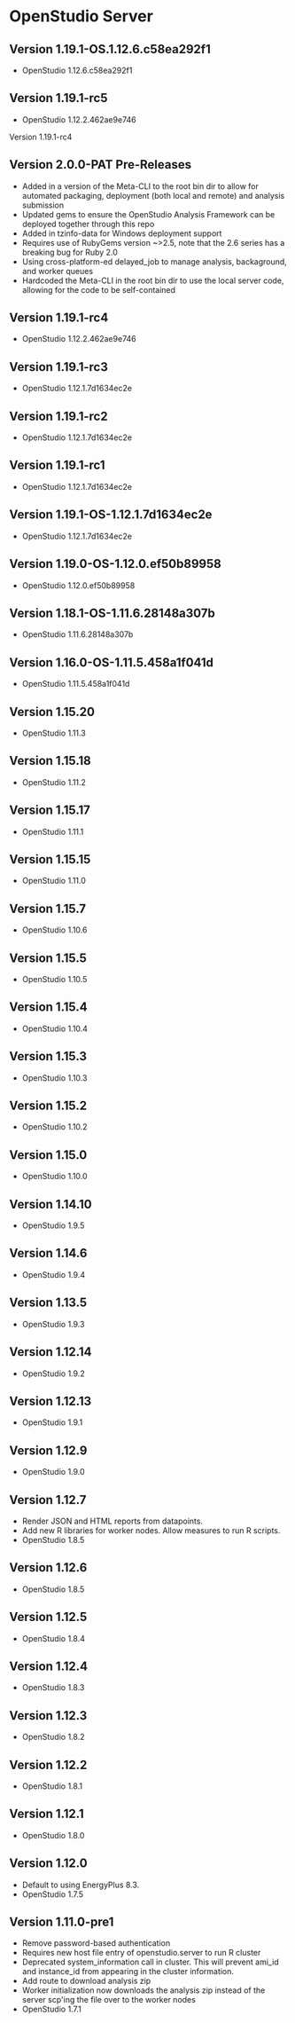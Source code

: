 OpenStudio Server
=================

Version 1.19.1-OS.1.12.6.c58ea292f1
-----------------------------------
* OpenStudio 1.12.6.c58ea292f1

Version 1.19.1-rc5
------------------
* OpenStudio 1.12.2.462ae9e746

Version 1.19.1-rc4

Version 2.0.0-PAT Pre-Releases
------------------------------
* Added in a version of the Meta-CLI to the root bin dir to allow for automated packaging, deployment (both local and remote) and analysis submission
* Updated gems to ensure the OpenStudio Analysis Framework can be deployed together through this repo
* Added in tzinfo-data for Windows deployment support
* Requires use of RubyGems version ~>2.5, note that the 2.6 series has a breaking bug for Ruby 2.0
* Using cross-platform-ed delayed_job to manage analysis, backaground, and worker queues
* Hardcoded the Meta-CLI in the root bin dir to use the local server code, allowing for the code to be self-contained

Version 1.19.1-rc4
------------------
* OpenStudio 1.12.2.462ae9e746

Version 1.19.1-rc3
--------------
* OpenStudio 1.12.1.7d1634ec2e

Version 1.19.1-rc2
--------------
* OpenStudio 1.12.1.7d1634ec2e

Version 1.19.1-rc1
--------------
* OpenStudio 1.12.1.7d1634ec2e

Version 1.19.1-OS-1.12.1.7d1634ec2e
--------------
* OpenStudio 1.12.1.7d1634ec2e

Version 1.19.0-OS-1.12.0.ef50b89958
--------------
* OpenStudio 1.12.0.ef50b89958

Version 1.18.1-OS-1.11.6.28148a307b
--------------
* OpenStudio 1.11.6.28148a307b

Version 1.16.0-OS-1.11.5.458a1f041d
--------------
* OpenStudio 1.11.5.458a1f041d

Version 1.15.20
--------------
* OpenStudio 1.11.3

Version 1.15.18
--------------
* OpenStudio 1.11.2

Version 1.15.17
--------------
* OpenStudio 1.11.1

Version 1.15.15
--------------
* OpenStudio 1.11.0

Version 1.15.7
--------------
* OpenStudio 1.10.6

Version 1.15.5
--------------
* OpenStudio 1.10.5

Version 1.15.4
--------------
* OpenStudio 1.10.4

Version 1.15.3
--------------
* OpenStudio 1.10.3

Version 1.15.2
--------------
* OpenStudio 1.10.2

Version 1.15.0
--------------
* OpenStudio 1.10.0

Version 1.14.10
--------------
* OpenStudio 1.9.5

Version 1.14.6
--------------
* OpenStudio 1.9.4

Version 1.13.5
--------------
* OpenStudio 1.9.3

Version 1.12.14
--------------
* OpenStudio 1.9.2

Version 1.12.13
--------------
* OpenStudio 1.9.1

Version 1.12.9
--------------
* OpenStudio 1.9.0

Version 1.12.7
--------------
* Render JSON and HTML reports from datapoints.
* Add new R libraries for worker nodes. Allow measures to run R scripts.
* OpenStudio 1.8.5

Version 1.12.6
--------------
* OpenStudio 1.8.5

Version 1.12.5
--------------
* OpenStudio 1.8.4

Version 1.12.4
--------------
* OpenStudio 1.8.3

Version 1.12.3
--------------
* OpenStudio 1.8.2

Version 1.12.2
--------------
* OpenStudio 1.8.1

Version 1.12.1
--------------
* OpenStudio 1.8.0

Version 1.12.0
--------------
* Default to using EnergyPlus 8.3.
* OpenStudio 1.7.5

Version 1.11.0-pre1
-------------------
* Remove password-based authentication
* Requires new host file entry of openstudio.server to run R cluster
* Deprecated system_information call in cluster. This will prevent ami_id and instance_id from appearing in the cluster information.
* Add route to download analysis zip
* Worker initialization now downloads the analysis zip instead of the server scp'ing the file over to the worker nodes
* OpenStudio 1.7.1
